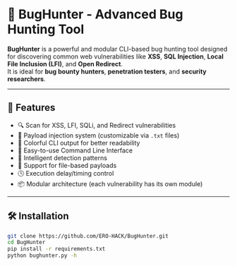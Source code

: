 # 🐞 BugHunter - Advanced Bug Hunting Tool

**BugHunter** is a powerful and modular CLI-based bug hunting tool designed for discovering common web vulnerabilities like **XSS**, **SQL Injection**, **Local File Inclusion (LFI)**, and **Open Redirect**.  
It is ideal for **bug bounty hunters**, **penetration testers**, and **security researchers**.

---

## 🚀 Features

- 🔍 Scan for XSS, LFI, SQLi, and Redirect vulnerabilities
- 🧪 Payload injection system (customizable via `.txt` files)
- 🎨 Colorful CLI output for better readability
- 🧰 Easy-to-use Command Line Interface
- 🧠 Intelligent detection patterns
- 📁 Support for file-based payloads
- 🕓 Execution delay/timing control
- 📦 Modular architecture (each vulnerability has its own module)

---

## 🛠️ Installation

```bash
git clone https://github.com/ERO-HACK/BugHunter.git
cd BugHunter
pip install -r requirements.txt
python bughunter.py -h
